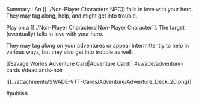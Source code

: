 Summary:: An [[../Non-Player Characters|NPC]] falls in love with your hero. They may tag along, help, and might get into trouble.

Play on a [[../Non-Player Characters|Non-Player Character]]. The target (eventually) falls in love with your hero.

They may tag along on your adventures or appear intermittently to help in various ways, but they also get into trouble as well.

[[Savage Worlds Adventure Card|Adventure Card]] #swade/adventure-cards #deadlands-noir 

![[../attachments/SWADE-VTT-Cards/Adventure/Adventure_Deck_20.png]]

#publish 
